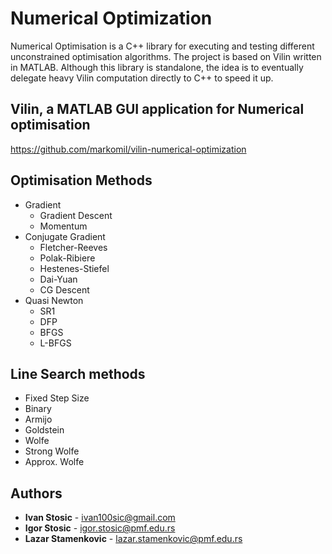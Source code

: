 # Numerical Optimization

Numerical Optimisation is a C++ library for executing and testing different unconstrained optimisation algorithms. The project is based on Vilin written in MATLAB. Although this library is standalone, the idea is to eventually delegate heavy Vilin computation directly to C++ to speed it up.

## Vilin, a MATLAB GUI application for Numerical optimisation

https://github.com/markomil/vilin-numerical-optimization

## Optimisation Methods

- Gradient
  - Gradient Descent
  - Momentum
- Conjugate Gradient
  - Fletcher-Reeves
  - Polak-Ribiere
  - Hestenes-Stiefel
  - Dai-Yuan
  - CG Descent
- Quasi Newton
  - SR1
  - DFP
  - BFGS
  - L-BFGS

## Line Search methods

- Fixed Step Size
- Binary
- Armijo
- Goldstein
- Wolfe
- Strong Wolfe
- Approx. Wolfe

## Authors

* **Ivan Stosic** - ivan100sic@gmail.com
* **Igor Stosic** - igor.stosic@pmf.edu.rs
* **Lazar Stamenkovic** - lazar.stamenkovic@pmf.edu.rs

